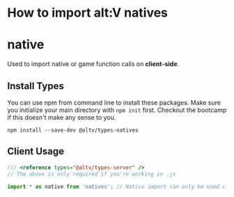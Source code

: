 # How to import alt:V natives

# native

Used to import native or game function calls on **client-side**.

## Install Types

You can use npm from command line to install these packages. Make sure you initialize your main directory with `npm init` first. Checkout the bootcamp if this doesn't make any sense to you.

```
npm install --save-dev @altv/types-natives
```

## Client Usage

```js
/// <reference types="@altv/types-server" />
// The above is only required if you're working in .js

import * as native from 'natives'; // Native import can only be used client-side.
```
